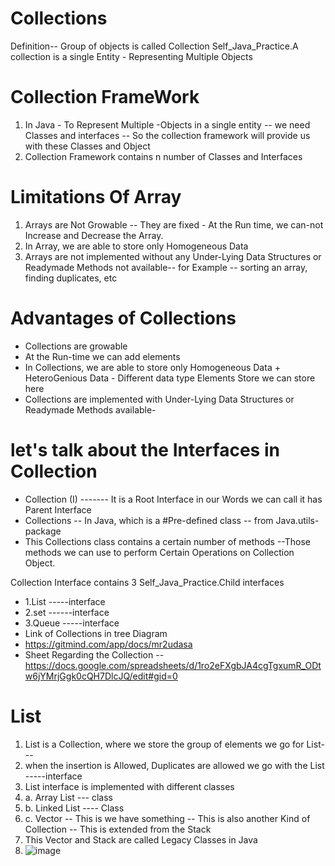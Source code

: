 # Collections
Definition-- Group of objects is called Collection
Self_Java_Practice.A collection is a single Entity - Representing Multiple Objects

# Collection FrameWork

1. In Java - To Represent Multiple -Objects in a single entity -- we need Classes and interfaces -- So the collection framework will provide us with these Classes and Object
2. Collection Framework contains n number of Classes and Interfaces 

# Limitations Of Array 
1. Arrays are  Not Growable -- They are fixed - At the Run time, we can-not Increase and Decrease the Array.
2. In Array, we are able to store only Homogeneous Data 
3. Arrays are not implemented without any Under-Lying  Data Structures  or Readymade Methods not available-- for Example -- sorting an array, finding duplicates, etc

# Advantages of Collections
* Collections are growable
* At the Run-time we can add elements
* In Collections, we are able to store only Homogeneous Data + HeteroGenious Data - Different data type Elements Store we can store here
* Collections are implemented  with  Under-Lying  Data Structures  or Readymade Methods available-


# let's talk about the Interfaces in Collection 
* Collection (I) -------  It is a Root Interface in our Words we can call it has Parent Interface 
* Collections -- In Java, which is a #Pre-defined class -- from Java.utils- package
* This Collections class contains a certain number of methods --Those methods we can use to perform Certain Operations on Collection Object.

Collection Interface contains 3 Self_Java_Practice.Child interfaces 
* 1.List -----interface 
* 2.set ------interface
* 3.Queue -----interface
* Link of Collections in tree Diagram 
* https://gitmind.com/app/docs/mr2udasa
* Sheet Regarding the Collection -- https://docs.google.com/spreadsheets/d/1ro2eFXgbJA4cgTgxumR_ODtw6jYMrjGgk0cQH7DlcJQ/edit#gid=0

# List 
1. List is a Collection, where we store the group of elements we go for List---
2. when the insertion is Allowed, Duplicates are allowed we go with the List -----interface
3. List interface is implemented with different classes
4. a. Array List --- class
5. b. Linked List ---- Class
6. c. Vector -- This is we have something -- This is also another Kind of Collection -- This is extended from the Stack
7. This Vector and Stack are called Legacy Classes in Java
8. ![image](https://github.com/Self_Java_Practice.Sameer-Programmer/Java/assets/115461857/68ae6be9-78e0-4fac-8d58-0c34c6165f42)
   



